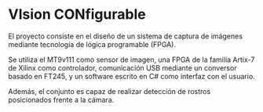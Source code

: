 # VIsion CONfigurable
El proyecto consiste en el diseño de un sistema de captura de imágenes mediante tecnología de lógica programable (FPGA). 

Se utiliza el MT9v111 como sensor de imagen, una FPGA de la familia Artix-7 de Xilinx como controlador, comunicación USB mediante un conversor basado en FT245, y un software escrito en C# como interfaz con el usuario. 

Además, el conjunto es capaz de realizar detección de rostros posicionados frente a la cámara.
